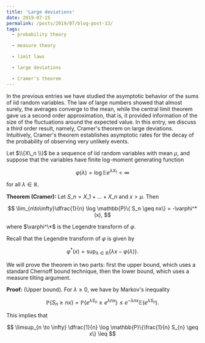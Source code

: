 ```yaml
---
title: 'Large deviations'
date: 2019-07-15
permalink: /posts/2019/07/blog-post-13/
tags:
  - probability theory

  - measure theory

  - limit laws

  - large deviations

  - Cramer's theorem
---
```


In the previous entries we have studied the asymptotic behavior of the sums of iid random variables. The law of large numbers showed that almost surely, the averages converge to the mean, while the central limit theorem gave us a second order approximation, that is, it provided information of the size of the fluctuations around the expected value. In this entry, we discuss a third order result, namely, Cramer's theorem on large deviations. Intuitively, Cramer's theorem establishes asymptotic rates for the decay of the probability of observing very unlikely events.

Let $\\{X\_n \\}$ be a sequence of iid random variables with mean $\mu$, and suppose that the variables have finite log-moment generating function

$$
\varphi(\lambda) = \log \mathbb{E}e^{\lambda X_1} \lt \infty
$$

for all $\lambda\in\mathbb{R}$.

**Theorem (Cramer):** Let $S\_n = X\_1 + \dots + X\_n$ and $x > \mu$. Then

$$
\lim_{n\to\infty}\dfrac{1}{n} \log \mathbb{P}\{ S_n \geq nx\} = -\varphi^*(x),
$$

where $\varphi^\*$ is the Legendre transform of $\varphi$.

Recall that the Legendre transform of $\varphi$ is given by

$$
\varphi^*(x) = \sup_{\lambda\in\mathbb{R}} \{\lambda x -\varphi(\lambda) \}.
$$

We will prove the theorem in two parts: first the upper bound, which uses a standard Chernoff bound technique, then the lower bound, which uses a measure tilting argument.

**Proof:** (Upper bound). For $\lambda \geq 0$, we have by Markov's inequality

$$
\mathbb{P}\{ S_n \geq nx \} = \mathbb{P}\{ e^{\lambda S_n} \geq e^{\lambda nx} \} \leq e^{-\lambda nx} \mathbb{E}(e^{\lambda S_n}).
$$

This implies that

$$
\limsup_{n \to \infty} \dfrac{1}{n} \log \mathbb{P}\{\frac{1}{n} S_{n} \geq x\} \leq 
$$
